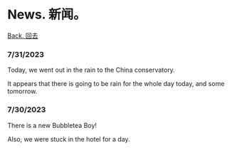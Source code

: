 # News. 新闻。

[Back. 回去](https://tuxisawesome.github.io/)

### 7/31/2023

Today, we went out in the rain to the China conservatory.

It appears that there is going to be rain for the whole day today, and some tomorrow.
### 7/30/2023
There is a new Bubbletea Boy!

Also, we were stuck in the hotel for a day.